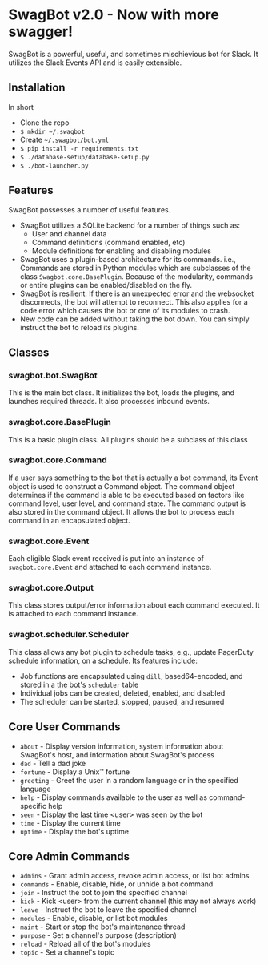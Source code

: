 # SwagBot v2.0 - Now with more swagger!
SwagBot is a powerful, useful, and sometimes mischievious bot for Slack. It utilizes the Slack Events API and is easily extensible.

## Installation
In short
* Clone the repo
* `$ mkdir ~/.swagbot`
* Create `~/.swagbot/bot.yml`
* `$ pip install -r requirements.txt`
* `$ ./database-setup/database-setup.py`
* `$ ./bot-launcher.py`

## Features
SwagBot possesses a number of useful features.
* SwagBot utilizes a SQLite backend for a number of things such as:
  * User and channel data
  * Command definitions (command enabled, etc)
  * Module definitions for enabling and disabling modules
* SwagBot uses a plugin-based architecture for its commands. i.e., Commands are stored in Python modules which are subclasses of the class `Swagbot.core.BasePlugin`. Because of the modularity, commands or entire plugins can be enabled/disabled on the fly.
* SwagBot is resilient. If there is an unexpected error and the websocket disconnects, the bot will attempt to reconnect. This also applies for a code error which causes the bot or one of its modules to crash.
* New code can be added without taking the bot down. You can simply instruct the bot to reload its plugins.

## Classes
### swagbot.bot.SwagBot
This is the main bot class. It initializes the bot, loads the plugins, and launches required threads. It also processes inbound events.
### swagbot.core.BasePlugin
This is a basic plugin class. All plugins should be a subclass of this class
### swagbot.core.Command
If a user says something to the bot that is actually a bot command, its Event object is used to construct a Command object. The command object determines if the command is able to be executed based on factors like command level, user level, and command state. The command output is also stored in the command object. It allows the bot to process each command in an encapsulated object.
### swagbot.core.Event
Each eligible Slack event received is put into an instance of `swagbot.core.Event` and attached to each command instance.
### swagbot.core.Output
This class stores output/error information about each command executed. It is attached to each command instance.
### swagbot.scheduler.Scheduler
This class allows any bot plugin to schedule tasks, e.g., update PagerDuty schedule information, on a schedule. Its features include:
* Job functions are encapsulated using `dill`, based64-encoded, and stored in a the bot's `scheduler` table
* Individual jobs can be created, deleted, enabled, and disabled
* The scheduler can be started, stopped, paused, and resumed

## Core User Commands
* `about` - Display version information, system information about SwagBot's host, and information about SwagBot's process
* `dad` - Tell a dad joke
* `fortune` - Display a Unix™ fortune
* `greeting` - Greet the user in a random language or in the specified language
* `help` - Display commands available to the user as well as command-specific help
* `seen` - Display the last time \<user\> was seen by the bot
* `time` - Display the current time
* `uptime` - Display the bot's uptime

## Core Admin Commands
* `admins` - Grant admin access, revoke admin access, or list bot admins
* `commands` - Enable, disable, hide, or unhide a bot command
* `join` - Instruct the bot to join the specified channel
* `kick` - Kick \<user\> from the current channel (this may not always work)
* `leave` - Instruct the bot to leave the specified channel
* `modules` - Enable, disable, or list bot modules
* `maint` - Start or stop the bot's maintenance thread
* `purpose` - Set a channel's purpose (description)
* `reload` - Reload all of the bot's modules
* `topic` - Set a channel's topic
